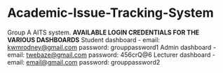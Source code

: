 # Academic-Issue-Tracking-System
Group A AITS system.
**AVAILABLE LOGIN CREDENTIALS FOR THE VARIOUS DASHBOARDS**
Student dashboard - email: kwmrodney@gmail.com password: grouppassword1
Admin dashboard - email: twebaze@gmail.com password: 456crQ@6
Lecturer dashboard - email: email@gmail.com password: grouppassword2
